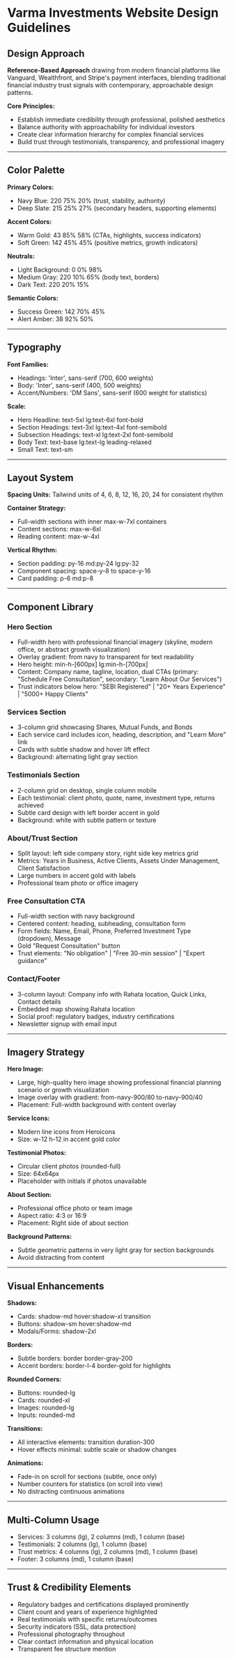 # Varma Investments Website Design Guidelines

## Design Approach

**Reference-Based Approach** drawing from modern financial platforms like Vanguard, Wealthfront, and Stripe's payment interfaces, blending traditional financial industry trust signals with contemporary, approachable design patterns.

**Core Principles:**
- Establish immediate credibility through professional, polished aesthetics
- Balance authority with approachability for individual investors
- Create clear information hierarchy for complex financial services
- Build trust through testimonials, transparency, and professional imagery

---

## Color Palette

**Primary Colors:**
- Navy Blue: 220 75% 20% (trust, stability, authority)
- Deep Slate: 215 25% 27% (secondary headers, supporting elements)

**Accent Colors:**
- Warm Gold: 43 85% 58% (CTAs, highlights, success indicators)
- Soft Green: 142 45% 45% (positive metrics, growth indicators)

**Neutrals:**
- Light Background: 0 0% 98%
- Medium Gray: 220 10% 65% (body text, borders)
- Dark Text: 220 20% 15%

**Semantic Colors:**
- Success Green: 142 70% 45%
- Alert Amber: 38 92% 50%

---

## Typography

**Font Families:**
- Headings: 'Inter', sans-serif (700, 600 weights)
- Body: 'Inter', sans-serif (400, 500 weights)
- Accent/Numbers: 'DM Sans', sans-serif (600 weight for statistics)

**Scale:**
- Hero Headline: text-5xl lg:text-6xl font-bold
- Section Headings: text-3xl lg:text-4xl font-semibold
- Subsection Headings: text-xl lg:text-2xl font-semibold
- Body Text: text-base lg:text-lg leading-relaxed
- Small Text: text-sm

---

## Layout System

**Spacing Units:** Tailwind units of 4, 6, 8, 12, 16, 20, 24 for consistent rhythm

**Container Strategy:**
- Full-width sections with inner max-w-7xl containers
- Content sections: max-w-6xl
- Reading content: max-w-4xl

**Vertical Rhythm:**
- Section padding: py-16 md:py-24 lg:py-32
- Component spacing: space-y-8 to space-y-16
- Card padding: p-6 md:p-8

---

## Component Library

### Hero Section
- Full-width hero with professional financial imagery (skyline, modern office, or abstract growth visualization)
- Overlay gradient: from navy to transparent for text readability
- Hero height: min-h-[600px] lg:min-h-[700px]
- Content: Company name, tagline, location, dual CTAs (primary: "Schedule Free Consultation", secondary: "Learn About Our Services")
- Trust indicators below hero: "SEBI Registered" | "20+ Years Experience" | "5000+ Happy Clients"

### Services Section
- 3-column grid showcasing Shares, Mutual Funds, and Bonds
- Each service card includes icon, heading, description, and "Learn More" link
- Cards with subtle shadow and hover lift effect
- Background: alternating light gray section

### Testimonials Section
- 2-column grid on desktop, single column mobile
- Each testimonial: client photo, quote, name, investment type, returns achieved
- Subtle card design with left border accent in gold
- Background: white with subtle pattern or texture

### About/Trust Section
- Split layout: left side company story, right side key metrics grid
- Metrics: Years in Business, Active Clients, Assets Under Management, Client Satisfaction
- Large numbers in accent gold with labels
- Professional team photo or office imagery

### Free Consultation CTA
- Full-width section with navy background
- Centered content: heading, subheading, consultation form
- Form fields: Name, Email, Phone, Preferred Investment Type (dropdown), Message
- Gold "Request Consultation" button
- Trust elements: "No obligation" | "Free 30-min session" | "Expert guidance"

### Contact/Footer
- 3-column layout: Company info with Rahata location, Quick Links, Contact details
- Embedded map showing Rahata location
- Social proof: regulatory badges, industry certifications
- Newsletter signup with email input

---

## Imagery Strategy

**Hero Image:**
- Large, high-quality hero image showing professional financial planning scenario or growth visualization
- Image overlay with gradient: from-navy-900/80 to-navy-900/40
- Placement: Full-width background with content overlay

**Service Icons:**
- Modern line icons from Heroicons
- Size: w-12 h-12 in accent gold color

**Testimonial Photos:**
- Circular client photos (rounded-full)
- Size: 64x64px
- Placeholder with initials if photos unavailable

**About Section:**
- Professional office photo or team image
- Aspect ratio: 4:3 or 16:9
- Placement: Right side of about section

**Background Patterns:**
- Subtle geometric patterns in very light gray for section backgrounds
- Avoid distracting from content

---

## Visual Enhancements

**Shadows:**
- Cards: shadow-md hover:shadow-xl transition
- Buttons: shadow-sm hover:shadow-md
- Modals/Forms: shadow-2xl

**Borders:**
- Subtle borders: border border-gray-200
- Accent borders: border-l-4 border-gold for highlights

**Rounded Corners:**
- Buttons: rounded-lg
- Cards: rounded-xl
- Images: rounded-lg
- Inputs: rounded-md

**Transitions:**
- All interactive elements: transition duration-300
- Hover effects minimal: subtle scale or shadow changes

**Animations:**
- Fade-in on scroll for sections (subtle, once only)
- Number counters for statistics (on scroll into view)
- No distracting continuous animations

---

## Multi-Column Usage

- Services: 3 columns (lg), 2 columns (md), 1 column (base)
- Testimonials: 2 columns (lg), 1 column (base)
- Trust metrics: 4 columns (lg), 2 columns (md), 1 column (base)
- Footer: 3 columns (md), 1 column (base)

---

## Trust & Credibility Elements

- Regulatory badges and certifications displayed prominently
- Client count and years of experience highlighted
- Real testimonials with specific returns/outcomes
- Security indicators (SSL, data protection)
- Professional photography throughout
- Clear contact information and physical location
- Transparent fee structure mention